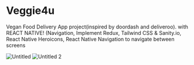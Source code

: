 # Veggie4u
Vegan Food Delivery App project(inspired by doordash and deliveroo). with REACT NATIVE! (Navigation, Implement Redux, Tailwind CSS &amp; Sanity.io, React Native Heroicons, React Native Navigation to navigate between screens

![Untitled](https://github.com/meech24/Veggie4u/assets/36427460/294fdc59-ccfa-4b4e-93ea-9f7d381e4647)
![Untitled 2](https://github.com/meech24/Veggie4u/assets/36427460/e583df79-a31b-4fbc-9842-cf44bc47767d)
